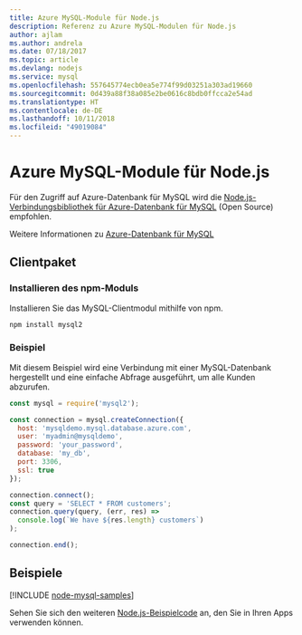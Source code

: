 ```yaml
---
title: Azure MySQL-Module für Node.js
description: Referenz zu Azure MySQL-Modulen für Node.js
author: ajlam
ms.author: andrela
ms.date: 07/18/2017
ms.topic: article
ms.devlang: nodejs
ms.service: mysql
ms.openlocfilehash: 557645774ecb0ea5e774f99d03251a303ad19660
ms.sourcegitcommit: 0d439a88f38a085e2be0616c8bdb0ffcca2e54ad
ms.translationtype: HT
ms.contentlocale: de-DE
ms.lasthandoff: 10/11/2018
ms.locfileid: "49019084"
---
```

# <a name="azure-mysql-modules-for-nodejs"></a>Azure MySQL-Module für Node.js

Für den Zugriff auf Azure-Datenbank für MySQL wird die [Node.js-Verbindungsbibliothek für Azure-Datenbank für MySQL](https://github.com/sidorares/node-mysql2) (Open Source) empfohlen. 

Weitere Informationen zu [Azure-Datenbank für MySQL](https://docs.microsoft.com/azure/MySQL/)

## <a name="client-package"></a>Clientpaket

### <a name="install-the-npm-module"></a>Installieren des npm-Moduls

Installieren Sie das MySQL-Clientmodul mithilfe von npm.

```bash
npm install mysql2
```   

### <a name="example"></a>Beispiel

Mit diesem Beispiel wird eine Verbindung mit einer MySQL-Datenbank hergestellt und eine einfache Abfrage ausgeführt, um alle Kunden abzurufen.

```javascript
const mysql = require('mysql2');

const connection = mysql.createConnection({
  host: 'mysqldemo.mysql.database.azure.com',
  user: 'myadmin@mysqldemo',
  password: 'your_password',
  database: 'my_db',
  port: 3306,
  ssl: true
});

connection.connect();
const query = 'SELECT * FROM customers';
connection.query(query, (err, res) =>
  console.log(`We have ${res.length} customers`)
);

connection.end();
```

## <a name="samples"></a>Beispiele

[!INCLUDE [node-mysql-samples](../docs-ref-conceptual/includes/mysql-samples.md)]

Sehen Sie sich den weiteren [Node.js-Beispielcode](https://azure.microsoft.com/resources/samples/?platform=nodejs) an, den Sie in Ihren Apps verwenden können.
